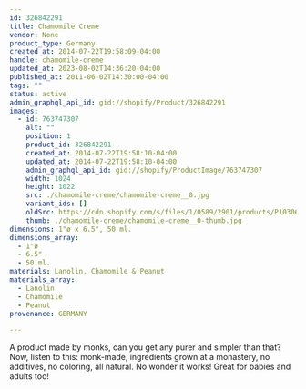 ```yaml
---
id: 326842291
title: Chamomile Creme
vendor: None
product_type: Germany
created_at: 2014-07-22T19:58:09-04:00
handle: chamomile-creme
updated_at: 2023-08-02T14:36:20-04:00
published_at: 2011-06-02T14:30:00-04:00
tags: ""
status: active
admin_graphql_api_id: gid://shopify/Product/326842291
images:
  - id: 763747307
    alt: ""
    position: 1
    product_id: 326842291
    created_at: 2014-07-22T19:58:10-04:00
    updated_at: 2014-07-22T19:58:10-04:00
    admin_graphql_api_id: gid://shopify/ProductImage/763747307
    width: 1024
    height: 1022
    src: ./chamomile-creme/chamomile-creme__0.jpg
    variant_ids: []
    oldSrc: https://cdn.shopify.com/s/files/1/0589/2901/products/P1030630.jpeg?v=1406073490
    thumb: ./chamomile-creme/chamomile-creme__0-thumb.jpg
dimensions: 1"ø x 6.5", 50 ml.
dimensions_array:
  - 1"ø
  - 6.5"
  - 50 ml.
materials: Lanolin, Chamomile & Peanut
materials_array:
  - Lanolin
  - Chamomile
  - Peanut
provenance: GERMANY

---
```


A product made by monks, can you get any purer and simpler than that? Now, listen to this: monk\-made, ingredients grown at a monastery, no additives, no coloring, all natural. No wonder it works! Great for babies and adults too!